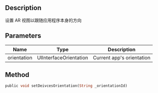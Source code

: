 ## Description

设置 AR 视图以跟随应用程序本身的方向

## Parameters

| Name        | Type                   | Description               |
| ----------- | ---------------------- | ------------------------- |
| orientation | UIInterfaceOrientation | Current app's orientation |

## Method

```dart
public void setDeivcesOrientation(String _orientationId)
```
